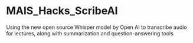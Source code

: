# MAIS_Hacks_ScribeAI
Using the new open source Whisper model by Open AI to transcribe audio for lectures, along with summarization and question-answering tools
